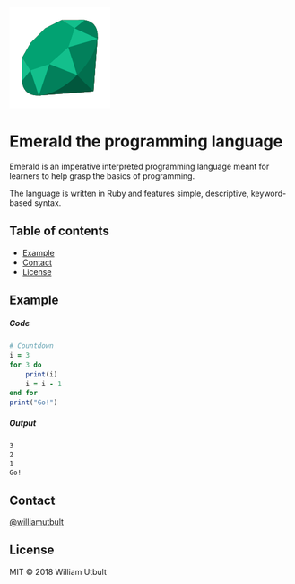 [small]: docs/images/emerald_small.png
![emerald][small]

# Emerald the programming language

Emerald is an imperative interpreted programming language meant for
learners to help grasp the basics of programming.

The language is written in Ruby and features simple, descriptive, keyword-based syntax.

## Table of contents
* [Example](#example)
* [Contact](#contact)
* [License](#license)

## Example
[example]: #example

##### Code
```Ruby
# Countdown
i = 3
for 3 do
    print(i)
    i = i - 1
end for
print("Go!")
```

##### Output
```
3
2
1
Go!
```

## Contact
[contact]: #contact
[@williamutbult](https://github.com/williamutbult "William Utbult")



## License
[license]: #license
MIT © 2018 William Utbult




<!--
# The Rust Programming Language

This is the main source code repository for [Rust]. It contains the compiler,
standard library, and documentation.

[Rust]: https://www.rust-lang.org

## Quick Start
[quick-start]: #quick-start

Read ["Installation"] from [The Book].

["Installation"]: https://doc.rust-lang.org/book/second-edition/ch01-01-installation.html
[The Book]: https://doc.rust-lang.org/book/index.html

## Building from Source
[building-from-source]: #building-from-source

### Building on *nix
-->

